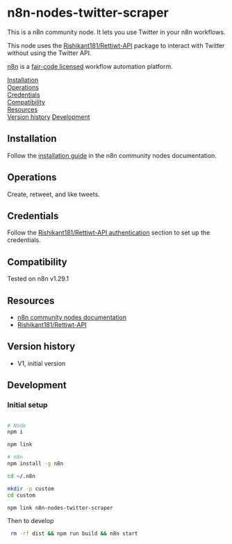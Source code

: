 # n8n-nodes-twitter-scraper

This is a n8n community node. It lets you use Twitter in your n8n workflows.

This node uses the [Rishikant181/Rettiwt-API](https://github.com/Rishikant181/Rettiwt-API) package to interact with
Twitter without using the Twitter API.

[n8n](https://n8n.io/) is a [fair-code licensed](https://docs.n8n.io/reference/license/) workflow automation platform.

[Installation](#installation)  
[Operations](#operations)  
[Credentials](#credentials)  
[Compatibility](#compatibility)  
[Resources](#resources)  
[Version history](#version-history)
[Development](#development)

## Installation

Follow the [installation guide](https://docs.n8n.io/integrations/community-nodes/installation/) in the n8n community
nodes documentation.

## Operations

Create, retweet, and like tweets.

## Credentials

Follow the [Rishikant181/Rettiwt-API authentication](https://github.com/Rishikant181/Rettiwt-API#authentication) section
to set up the credentials.

## Compatibility

Tested on n8n v1.29.1

## Resources

* [n8n community nodes documentation](https://docs.n8n.io/integrations/community-nodes/)
* [Rishikant181/Rettiwt-API](https://github.com/Rishikant181/Rettiwt-API)

## Version history

- V1, initial version

## Development

### Initial setup

```bash

# Node
npm i

npm link

# n8n
npm install -g n8n

cd ~/.n8n

mkdir -p custom
cd custom

npm link n8n-nodes-twitter-scraper
```

Then to develop

```bash
 rm -rf dist && npm run build && n8n start
```


